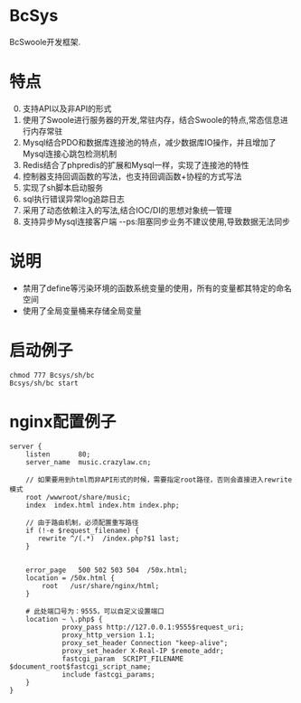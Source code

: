 # BcSys

BcSwoole开发框架.

# 特点
0. 支持API以及非API的形式
1. 使用了Swoole进行服务器的开发,常驻内存，结合Swoole的特点,常态信息进行内存常驻
2. Mysql结合PDO和数据库连接池的特点，减少数据库IO操作，并且增加了Mysql连接心跳包检测机制
3. Redis结合了phpredis的扩展和Mysql一样，实现了连接池的特性
4. 控制器支持回调函数的写法，也支持回调函数+协程的方式写法
5. 实现了sh脚本启动服务
6. sql执行错误异常log追踪日志
7. 采用了动态依赖注入的写法,结合IOC/DI的思想对象统一管理
8. 支持异步Mysql连接客户端 --ps:阻塞同步业务不建议使用,导致数据无法同步
# 说明
- 禁用了define等污染环境的函数系统变量的使用，所有的变量都其特定的命名空间
- 使用了全局变量桶来存储全局变量
# 启动例子
```shell
chmod 777 Bcsys/sh/bc
Bcsys/sh/bc start
```
# nginx配置例子

```
server {
    listen       80;
    server_name  music.crazylaw.cn;

	// 如果要用到html而非API形式的时候，需要指定root路径，否则会直接进入rewrite模式
    root /wwwroot/share/music;
    index  index.html index.htm index.php;

    // 由于路由机制，必须配置重写路径
    if (!-e $request_filename) {
       rewrite ^/(.*)  /index.php?$1 last;
    }


    error_page   500 502 503 504  /50x.html;
    location = /50x.html {
        root   /usr/share/nginx/html;
    }

    # 此处端口号为：9555，可以自定义设置端口
    location ~ \.php$ {
             proxy_pass http://127.0.0.1:9555$request_uri;
             proxy_http_version 1.1;
             proxy_set_header Connection "keep-alive";
             proxy_set_header X-Real-IP $remote_addr;
             fastcgi_param  SCRIPT_FILENAME  $document_root$fastcgi_script_name;
             include fastcgi_params;
    }
}

```